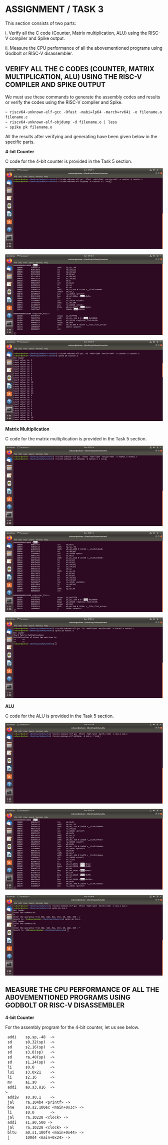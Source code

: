 # ASSIGNMENT / TASK 3 #

This section consists of two parts:

i. Verify all the C code (Counter, Matrix multiplication, ALU) using the RISC-V compiler and Spike output.

ii. Measure the CPU performance of all the abovementioned programs using Godbolt or RISC-V disassembler.

## VERIFY ALL THE C CODES (COUNTER, MATRIX MULTIPLICATION, ALU) USING THE RISC-V COMPILER AND SPIKE OUTPUT ##

We must use these commands to generate the assembly codes and results or verify the codes using the RISC-V compiler and Spike.
```
~ riscv64-unknown-elf-gcc -Ofast -mabi=lp64 -march=rv64i -o filename.o filename.c
~ riscv64-unknown-elf-objdump -d filename.o | less
~ spike pk filename.o
```
All the results after verifying and generating have been given below in the specific parts.

**4-bit Counter**

 C code for the 4-bit counter is provided in the Task 5 section. 

![image1](/week2/task5/RISCV_commands_counter.png)

![image2](/week2/task5/counter_assembly.png)

![image3](/week2/task5/spike_output_counter.png)


**Matrix Multiplication**

 C code for the matrix multiplication is provided in the Task 5 section. 

![image4](/week2/task5/RISCV_commands_matmul.png)

![image5](/week2/task5/matmul_assembly.png)

![image6](/week2/task5/spike_output_matmul.png)

**ALU**

 C code for the ALU is provided in the Task 5 section. 

![image7](/week2/task5/RISCV_commands_ALU.png)

![image8](/week2/task5/ALU_assembly.png)

![image9](/week2/task5/spike_output_ALU.png)

## MEASURE THE CPU PERFORMANCE OF ALL THE ABOVEMENTIONED PROGRAMS USING GODBOLT OR RISC-V DISASSEMBLER ##

**4-bit Counter**

For the assembly program for the 4-bit counter, let us see below.
```
 addi    sp,sp,-48  -> 
 sd      s0,32(sp)  ->
 sd      s2,16(sp)  ->
 sd      s3,8(sp)   ->
 sd      ra,40(sp)  -> 
 sd      s1,24(sp)  ->
 li      s0,0       ->
 lui     s3,0x21    ->
 li      s2,16      ->
 mv      a1,s0      ->
 addi    a0,s3,816  ->
>
 addiw   s0,s0,1    ->
 jal     ra,104b4 <printf> ->
 bne     s0,s2,100ec <main+0x3c> ->
 li      s0,0       ->
 jal     ra,10228 <clock> ->
 addi    s1,a0,500 ->
 jal     ra,10228 <clock> ->
 bltu    a0,s1,100f4 <main+0x44> ->
 j       100d4 <main+0x24> ->








```



